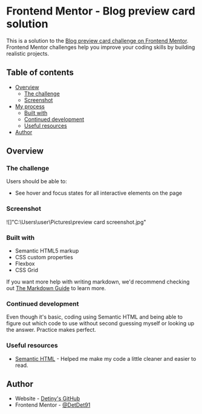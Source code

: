 # Frontend Mentor - Blog preview card solution

This is a solution to the [Blog preview card challenge on Frontend Mentor](https://www.frontendmentor.io/challenges/blog-preview-card-ckPaj01IcS). Frontend Mentor challenges help you improve your coding skills by building realistic projects. 

## Table of contents

- [Overview](#overview)
  - [The challenge](#the-challenge)
  - [Screenshot](#screenshot)
- [My process](#my-process)
  - [Built with](#built-with)
  - [Continued development](#continued-development)
  - [Useful resources](#useful-resources)
- [Author](#author)




## Overview

### The challenge

Users should be able to:

- See hover and focus states for all interactive elements on the page

### Screenshot

![]"C:\Users\user\Pictures\preview card screenshot.jpg"


### Built with

- Semantic HTML5 markup
- CSS custom properties
- Flexbox
- CSS Grid




If you want more help with writing markdown, we'd recommend checking out [The Markdown Guide](https://www.markdownguide.org/) to learn more.



### Continued development

Even though it's basic, coding using Semantic HTML and being able to figure out which code to use without second guessing myself or looking up the answer. Practice makes perfect. 



### Useful resources

- [Semantic HTML](https://www.semrush.com/blog/semantic-html5-guide/?g_network=g&g_keyword=&g_acctid=633-384-9840&g_campaign=AA_SRCH_DSA_Blog_EN&g_keywordid=dsa-2185834090056&g_adtype=search&g_adid=676513944951&g_campaignid=18361936995&g_adgroupid=162954371228&kw=&cmp=AA_SRCH_DSA_Blog_EN&label=dsa_pagefeed&Network=g&Device=c&utm_content=676513944951&kwid=dsa-2185834090056&cmpid=18361936995&agpid=162954371228&BU=Core&extid=105279941410&adpos=&gad_source=1&gclid=CjwKCAiA6t-6BhA3EiwAltRFGMP_cNkoLemMX00wCmhd9DoYZCGnwlXxn_90_3tgKq7hdHwouTlrPBoC94kQAvD_BwE) - Helped me make my code a little cleaner and easier to read. 




## Author

- Website - [Detiny's GitHub](https://github.com/DetDet91)
- Frontend Mentor - [@DetDet91](https://www.frontendmentor.io/profile/DetDet91)



